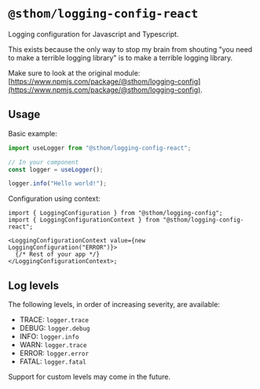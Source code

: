# `@sthom/logging-config-react`

Logging configuration for Javascript and Typescript.

This exists because the only way to stop my brain from shouting "you need to make a terrible logging library" is to make a terrible logging library.

Make sure to look at the original module: [https://www.npmjs.com/package/@sthom/logging-config](https://www.npmjs.com/package/@sthom/logging-config).

## Usage

Basic example:

```ts
import useLogger from "@sthom/logging-config-react";

// In your component
const logger = useLogger();

logger.info("Hello world!");
```

Configuration using context:

```tsx
import { LoggingConfiguration } from "@sthom/logging-config";
import { LoggingConfigurationContext } from "@sthom/logging-config-react";

<LoggingConfigurationContext value={new LoggingConfiguration("ERROR")}>
  {/* Rest of your app */}
</LoggingConfigurationContext>;
```

## Log levels

The following levels, in order of increasing severity, are available:

- TRACE: `logger.trace`
- DEBUG: `logger.debug`
- INFO: `logger.info`
- WARN: `logger.trace`
- ERROR: `logger.error`
- FATAL: `logger.fatal`

Support for custom levels may come in the future.
